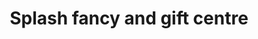 ---
title: "Splash fancy and gift centre"
url: /vengara/splash-fancy-and-gift-centre/
shop: gift
---